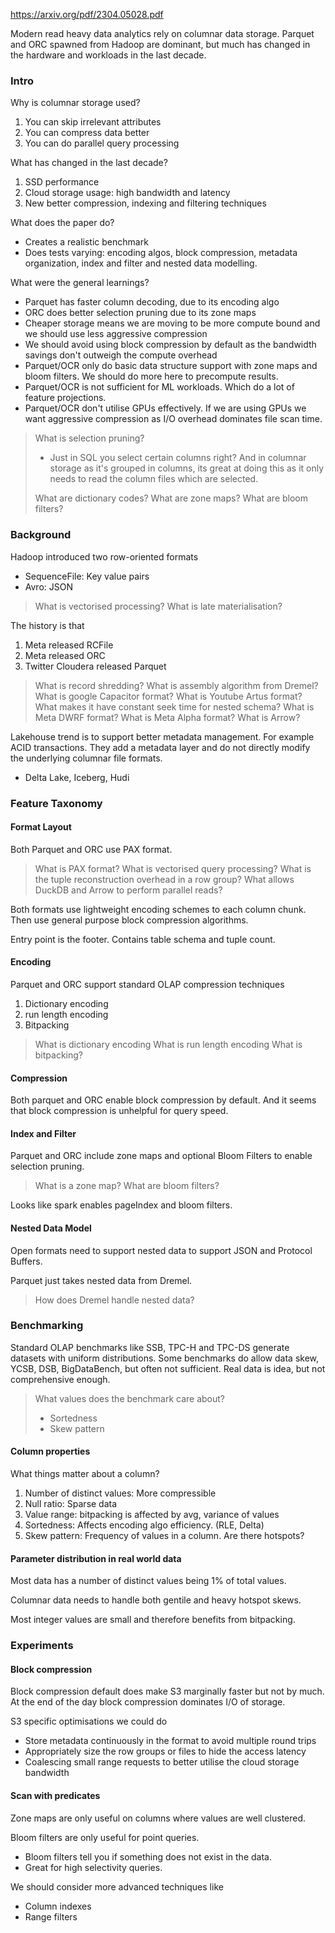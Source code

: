 <https://arxiv.org/pdf/2304.05028.pdf>

Modern read heavy data analytics rely on columnar data storage. Parquet and ORC spawned from Hadoop are dominant, but much has changed in the hardware and workloads in the last decade.
### Intro

Why is columnar storage used?
1. You can skip irrelevant attributes
2. You can compress data better
3. You can do parallel query processing

What has changed in the last decade?
1. SSD performance
2. Cloud storage usage: high bandwidth and latency
3. New better compression, indexing and filtering techniques

What does the paper do?
- Creates a realistic benchmark
- Does tests varying: encoding algos, block compression, metadata organization, index and filter and nested data modelling.

What were the general learnings?
- Parquet has faster column decoding, due to its encoding algo
- ORC does better selection pruning due to its zone maps
- Cheaper storage means we are moving to be more compute bound and we should use less aggressive compression
- We should avoid using block compression by default as the bandwidth savings don't outweigh the compute overhead
- Parquet/OCR only do basic data structure support with zone maps and bloom filters. We should do more here to precompute results.
- Parquet/OCR is not sufficient for ML workloads. Which do a lot of feature projections.
- Parquet/OCR don't utilise GPUs effectively. If we are using GPUs we want aggressive compression as I/O overhead dominates file scan time.

> What is selection pruning?
> - Just in SQL you select certain columns right? And in columnar storage as it's grouped in columns, its great at doing this as it only needs to read the column files which are selected.
> 
> What are dictionary codes?
> What are zone maps?
> What are bloom filters?

### Background
Hadoop introduced two row-oriented formats
- SequenceFile: Key value pairs
- Avro: JSON

>  What is vectorised processing?
>  What is late materialisation?

The history is that 
1. Meta released RCFile
2. Meta released ORC
3. Twitter Cloudera released Parquet

> What is record shredding?
> What is assembly algorithm from Dremel?
> What is google Capacitor format?
> What is Youtube Artus format? What makes it have constant seek time for nested schema?
> What is Meta DWRF format?
> What is Meta Alpha format?
> What is Arrow?

Lakehouse trend is to support better metadata management. For example ACID transactions. They add a metadata layer and do not directly modify the underlying columnar file formats.
- Delta Lake, Iceberg, Hudi

### Feature Taxonomy
#### Format Layout
Both Parquet and ORC use PAX format.

> What is PAX format?
> What is vectorised query processing?
> What is the tuple reconstruction overhead in a row group?
> What allows DuckDB and Arrow to perform parallel reads?

Both formats use lightweight encoding schemes to each column chunk. Then use general purpose block compression algorithms.

Entry point is the footer. Contains table schema and tuple count.


#### Encoding
Parquet and ORC support standard OLAP compression techniques
1. Dictionary encoding
2. run length encoding
3. Bitpacking

> What is dictionary encoding
> What is run length encoding
> What is bitpacking?

#### Compression
Both parquet and ORC enable block compression by default. And it seems that block compression is unhelpful for query speed.
#### Index and Filter
Parquet and ORC include zone maps and optional Bloom Filters to enable selection pruning. 

> What is a zone map?
> What are bloom filters?

Looks like spark enables pageIndex and bloom filters.
#### Nested Data Model
Open formats need to support nested data to support JSON and Protocol Buffers.

Parquet just takes nested data from Dremel.

> How does Dremel handle nested data?

###  Benchmarking
Standard OLAP benchmarks like SSB, TPC-H and TPC-DS generate datasets with uniform distributions. Some benchmarks do allow data skew, YCSB, DSB, BigDataBench, but often not sufficient. Real data is idea, but not comprehensive enough.

> What values does the benchmark care about?
> - Sortedness
> - Skew pattern
#### Column properties
What things matter about a column?
1. Number of distinct values: More compressible
2. Null ratio: Sparse data
3. Value range: bitpacking is affected by avg, variance of values
4. Sortedness: Affects encoding algo efficiency. (RLE, Delta)
5. Skew pattern: Frequency of values in a column. Are there hotspots?

#### Parameter distribution in real world data
Most data has a number of distinct values being 1% of total values.

Columnar data needs to handle both gentile and heavy hotspot skews.

Most integer values are small and therefore benefits from bitpacking.
### Experiments

#### Block compression
Block compression default does make S3 marginally faster but not by much. At the end of the day block compression dominates I/O of storage.

S3 specific optimisations we could do
- Store metadata continuously in the format to avoid multiple round trips
- Appropriately size the row groups or files to hide the access latency
- Coalescing small range requests to better utilise the cloud storage bandwidth

#### Scan with predicates

Zone maps are only useful on columns where values are well clustered.

Bloom filters are only useful for point queries.
- Bloom filters tell you if something does not exist in the data.
- Great for high selectivity queries.

We should consider more advanced techniques like 
- Column indexes
- Range filters


